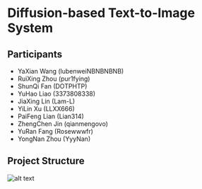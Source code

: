 # Diffusion-based Text-to-Image System

## Participants &nbsp;

- YaXian Wang (lubenweiNBNBNBNB)
- RuiXing Zhou (pur1fying)
- ShunQi Fan (DOTPHTP)
- YuHao Liao (3373808338)
- JiaXing Lin (Lam-L)
- YiLin Xu (LLXX666)
- PaiFeng Lian (Lian314)
- ZhengChen Jin (qianmengovo)
- YuRan Fang (Rosewwwfr)
- YongNan Zhou (YyyNan)

## Project Structure

![alt text](image.png)


